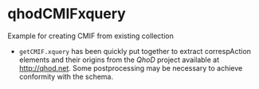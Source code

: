 # qhodCMIFxquery

 Example for creating CMIF from existing collection

- `getCMIF.xquery` has been quickly put together to extract correspAction elements and 
their origins from the *QhoD* project available at <http://qhod.net>. Some postprocessing 
may be necessary to achieve conformity with the schema. 
